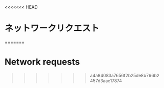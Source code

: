 
<<<<<<< HEAD
# ネットワークリクエスト
=======
# Network requests
>>>>>>> a4a84083a7656f2b25de8b766b2457d3aae17874
